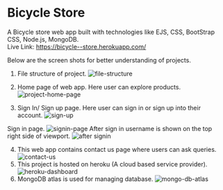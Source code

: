 # Bicycle Store

A Bicycle store web app built with technologies like EJS, CSS, BootStrap CSS, Node.js, MongoDB.
<br>
Live Link: https://bicycle--store.herokuapp.com/

Below are the screen shots for better understanding of projects.
1. File structure of project.
![file-structure](https://user-images.githubusercontent.com/72379437/200989030-7ce002b5-008f-4ba6-803b-4a475f1b519d.png)

2. Home page of web app. Here user can explore products.
![project-home-page](https://user-images.githubusercontent.com/72379437/200989090-d027cc2b-2d2e-42de-9b0c-1f86db46dc29.png)

3. Sign In/ Sign up page. Here user can sign in or sign up into their account.
![sign-up](https://user-images.githubusercontent.com/72379437/200989157-0f43872d-04ad-4c18-9d10-12110c859f38.png)

Sign in page.
![signin-page](https://user-images.githubusercontent.com/72379437/200988143-3b20ba37-aedc-4882-9b2f-f8ddc738cc89.png)
After sign in username is shown on the top right side of viewport.
![after signin](https://user-images.githubusercontent.com/72379437/200988281-ef18318a-b81f-4366-ab98-6128751e3635.png)

4. This web app contains contact us page where users can ask queries.
![contact-us](https://user-images.githubusercontent.com/72379437/200988392-939ef98b-1b91-4173-82ca-6c9e92f96368.png)
5. This project is hosted on heroku (A cloud based service provider).
![heroku-dashboard](https://user-images.githubusercontent.com/72379437/200988531-74d97b83-b4fd-46c2-b757-b61bc7b3d75d.png)
6. MongoDB atlas is used for managing database. 
![mongo-db-atlas](https://user-images.githubusercontent.com/72379437/200988667-dc1a847b-0cdd-42a8-8d34-112223a5da6a.png)








